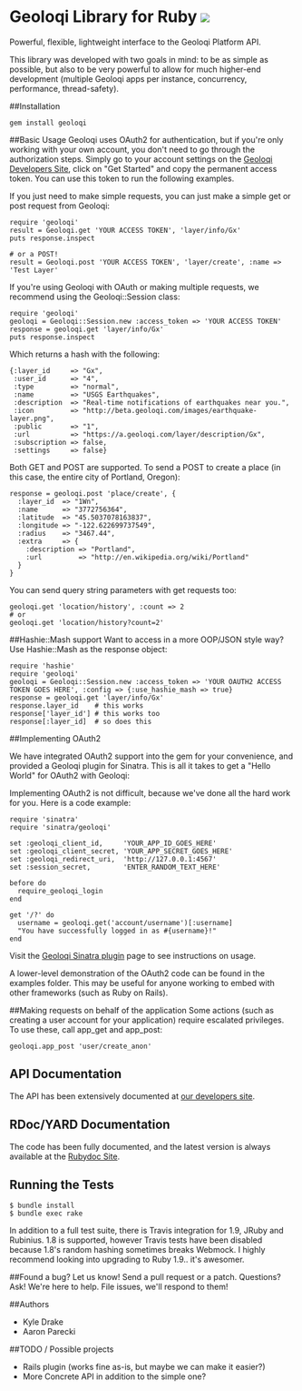 # Geoloqi Library for Ruby [![](https://secure.travis-ci.org/geoloqi/geoloqi-ruby.png)](http://travis-ci.org/geoloqi/geoloqi-ruby)
Powerful, flexible, lightweight interface to the Geoloqi Platform API.

This library was developed with two goals in mind: to be as simple as possible, but also to be very powerful to allow for much higher-end development (multiple Geoloqi apps per instance, concurrency, performance, thread-safety).

##Installation

    gem install geoloqi

##Basic Usage
Geoloqi uses OAuth2 for authentication, but if you're only working with your own account, you don't need to go through the authorization steps. Simply go to your account settings on the [Geoloqi Developers Site](https://developers.geoloqi.com), click on "Get Started" and copy the permanent access token. You can use this token to run the following examples.

If you just need to make simple requests, you can just make a simple get or post request from Geoloqi:

    require 'geoloqi'
    result = Geoloqi.get 'YOUR ACCESS TOKEN', 'layer/info/Gx'
    puts response.inspect

    # or a POST!
    result = Geoloqi.post 'YOUR ACCESS TOKEN', 'layer/create', :name => 'Test Layer'

If you're using Geoloqi with OAuth or making multiple requests, we recommend using the Geoloqi::Session class:

	require 'geoloqi'
	geoloqi = Geoloqi::Session.new :access_token => 'YOUR ACCESS TOKEN'
	response = geoloqi.get 'layer/info/Gx'
	puts response.inspect

Which returns a hash with the following:

	{:layer_id     => "Gx", 
	 :user_id      => "4", 
	 :type         => "normal", 
	 :name         => "USGS Earthquakes",
	 :description  => "Real-time notifications of earthquakes near you.",
	 :icon         => "http://beta.geoloqi.com/images/earthquake-layer.png", 
	 :public       => "1",
	 :url          => "https://a.geoloqi.com/layer/description/Gx", 
	 :subscription => false, 
	 :settings     => false}

Both GET and POST are supported. To send a POST to create a place (in this case, the entire city of Portland, Oregon):

	response = geoloqi.post 'place/create', {
	  :layer_id  => "1Wn",
	  :name      => "3772756364",
	  :latitude  => "45.5037078163837",
	  :longitude => "-122.622699737549",
	  :radius    => "3467.44",
	  :extra     => {
	    :description => "Portland",
	    :url         => "http://en.wikipedia.org/wiki/Portland"
	  }
	}

You can send query string parameters with get requests too:

	geoloqi.get 'location/history', :count => 2
	# or
	geoloqi.get 'location/history?count=2'

##Hashie::Mash support
Want to access in a more OOP/JSON style way? Use Hashie::Mash as the response object:

    require 'hashie'
    require 'geoloqi'
    geoloqi = Geoloqi::Session.new :access_token => 'YOUR OAUTH2 ACCESS TOKEN GOES HERE', :config => {:use_hashie_mash => true}
    response = geoloqi.get 'layer/info/Gx'
    response.layer_id    # this works
    response['layer_id'] # this works too
    response[:layer_id]  # so does this

##Implementing OAuth2

We have integrated OAuth2 support into the gem for your convenience, and provided a Geoloqi plugin for Sinatra. This is all it takes to get a "Hello World" for OAuth2 with Geoloqi:

Implementing OAuth2 is not difficult, because we've done all the hard work for you. Here is a  code example:

    require 'sinatra'
    require 'sinatra/geoloqi'

    set :geoloqi_client_id,     'YOUR_APP_ID_GOES_HERE'
    set :geoloqi_client_secret, 'YOUR_APP_SECRET_GOES_HERE'
    set :geoloqi_redirect_uri,  'http://127.0.0.1:4567'
    set :session_secret,        'ENTER_RANDOM_TEXT_HERE'

    before do
      require_geoloqi_login
    end

    get '/?' do
      username = geoloqi.get('account/username')[:username]
      "You have successfully logged in as #{username}!"
    end

Visit the [Geoloqi Sinatra plugin](http://github.com/geoloqi/sinatra-geoloqi) page to see instructions on usage.

A lower-level demonstration of the OAuth2 code can be found in the examples folder. This may be useful for anyone working to embed with other frameworks (such as Ruby on Rails).

##Making requests on behalf of the application
Some actions (such as creating a user account for your application) require escalated privileges. To use these, call app\_get and app\_post:

    geoloqi.app_post 'user/create_anon'

## API Documentation
The API has been extensively documented at [our developers site](https://developers.geoloqi.com/api).

## RDoc/YARD Documentation
The code has been fully documented, and the latest version is always available at the [Rubydoc Site](http://rubydoc.info/gems/geoloqi).

## Running the Tests

    $ bundle install
    $ bundle exec rake

In addition to a full test suite, there is Travis integration for 1.9, JRuby and Rubinius. 1.8 is supported, however Travis tests have been disabled because 1.8's random hashing sometimes breaks Webmock. I highly recommend looking into upgrading to Ruby 1.9.. it's awesomer.

##Found a bug?
Let us know! Send a pull request or a patch. Questions? Ask! We're here to help. File issues, we'll respond to them!

##Authors
* Kyle Drake
* Aaron Parecki

##TODO / Possible projects
* Rails plugin (works fine as-is, but maybe we can make it easier?)
* More Concrete API in addition to the simple one?
